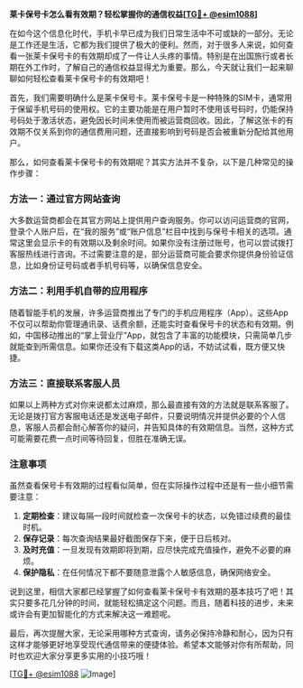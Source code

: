 **莱卡保号卡怎么看有效期？轻松掌握你的通信权益[[TG💪+ @esim1088](https://t.me/s/esim1088)]**

在如今这个信息化时代，手机卡早已成为我们日常生活中不可或缺的一部分。无论是工作还是生活，它都为我们提供了极大的便利。然而，对于很多人来说，如何查看一张莱卡保号卡的有效期却成了一件让人头疼的事情。特别是在出国旅行或者长期在外工作时，了解自己的通信权益显得尤为重要。那么，今天就让我们一起来聊聊如何轻松查看莱卡保号卡的有效期吧！

首先，我们需要明确什么是莱卡保号卡。莱卡保号卡是一种特殊的SIM卡，通常用于保留手机号码的使用权。它的主要功能是在用户暂时不使用该号码时，仍能保持号码处于激活状态，避免因长时间未使用而被运营商回收。因此，了解这张卡的有效期不仅关系到你的通信费用问题，还直接影响到号码是否会被重新分配给其他用户。

那么，如何查看莱卡保号卡的有效期呢？其实方法并不复杂，以下是几种常见的操作步骤：

### 方法一：通过官方网站查询

大多数运营商都会在其官方网站上提供用户查询服务。你可以访问运营商的官网，登录个人账户后，在“我的服务”或“账户信息”栏目中找到与保号卡相关的选项。通常这里会显示卡的有效期以及剩余时间。如果你没有注册过账号，也可以尝试拨打客服热线进行咨询。不过需要注意的是，部分运营商可能会要求你提供身份验证信息，比如身份证号码或者手机号码等，以确保信息安全。

### 方法二：利用手机自带的应用程序

随着智能手机的发展，许多运营商推出了专门的手机应用程序（App）。这些App不仅可以帮助你管理通讯录、话费余额，还能实时查看保号卡的状态和有效期。例如，中国移动推出的“掌上营业厅”App，就包含了丰富的功能模块，只需简单几步就能查到所需信息。如果你还没有下载这类App的话，不妨试试看，既方便又快捷。

### 方法三：直接联系客服人员

如果以上两种方式对你来说都太过麻烦，那么最直接有效的方法就是联系客服了。无论是拨打官方客服电话还是发送电子邮件，只要说明情况并提供必要的个人信息，客服人员都会耐心解答你的疑问，并告知具体的有效期信息。当然，这种方式可能需要花费一点时间等待回复，但胜在准确无误。

### 注意事项

虽然查看保号卡有效期的过程看似简单，但在实际操作过程中还是有一些小细节需要注意：

1. **定期检查**：建议每隔一段时间就检查一次保号卡的状态，以免错过续费的最佳时机。
2. **保存记录**：每次查询结果最好截图保存下来，便于日后核对。
3. **及时充值**：一旦发现有效期即将到期，应尽快完成充值操作，避免不必要的麻烦。
4. **保护隐私**：在任何情况下都不要随意泄露个人敏感信息，确保网络安全。

说到这里，相信大家都已经掌握了如何查看莱卡保号卡有效期的基本技巧了吧！其实只要多花几分钟的时间，就能轻松搞定这个问题。而且，随着科技的进步，未来或许会有更加智能化的方式来解决这一难题呢。

最后，再次提醒大家，无论采用哪种方式查询，请务必保持冷静和耐心，因为只有这样才能够更好地享受现代通信带来的便捷体验。希望本文能够对你有所帮助，同时也欢迎大家分享更多实用的小技巧哦！

[[TG💪+ @esim1088](https://t.me/s/esim1088) ![Image](https://i.postimg.cc/4NQfJmqS/Snipaste-2025-05-13-00-14-12.png)]